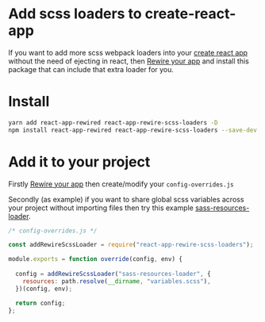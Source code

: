 # Add scss loaders to create-react-app

If you want to add more scss webpack loaders into your [create react app](https://github.com/facebook/create-react-app) without the need of ejecting in react, then [Rewire your app](https://github.com/timarney/react-app-rewired#how-to-rewire-your-create-react-app-project) and install this package that can include that extra loader for you.

# Install

```bash
yarn add react-app-rewired react-app-rewire-scss-loaders -D
npm install react-app-rewired react-app-rewire-scss-loaders --save-dev
```

# Add it to your project

Firstly [Rewire your app](https://github.com/timarney/react-app-rewired#how-to-rewire-your-create-react-app-project) then create/modify your `config-overrides.js`

Secondly (as example) if you want to share global scss variables across your project without importing files then try this example
[sass-resources-loader](https://github.com/spryker/sass-resources-loader).

```javascript
/* config-overrides.js */

const addRewireScssLoader = require("react-app-rewire-scss-loaders");

module.exports = function override(config, env) {
    
  config = addRewireScssLoader("sass-resources-loader", {
    resources: path.resolve(__dirname, "variables.scss"),
  })(config, env);

  return config;
};
```
